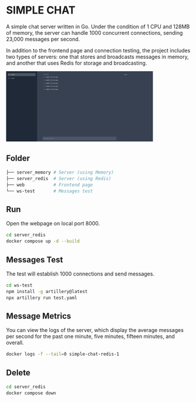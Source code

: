 # SIMPLE CHAT

A simple chat server written in Go. Under the condition of 1 CPU and 128MB of memory, the server can handle 1000 concurrent connections, sending 23,000 messages per second.


In addition to the frontend page and connection testing, the project includes two types of servers: one that stores and broadcasts messages in memory, and another that uses Redis for storage and broadcasting.

<img src="./web.png" alt="web" width="400"/>

## Folder

``` bash
├── server_memory # Server (using Memory)
├── server_redis  # Server (using Redis)
├── web           # Frontend page
└── ws-test       # Messages test
```

## Run

Open the webpage on local port 8000.

```bash
cd server_redis
docker compose up -d --build
```

## Messages Test

The test will establish 1000 connections and send messages.

```bash
cd ws-test
npm install -g artillery@latest
npx artillery run test.yaml
``` 

## Message Metrics

You can view the logs of the server, which display the average messages per second for the past one minute, five minutes, fifteen minutes, and overall.

```bash
docker logs -f --tail=0 simple-chat-redis-1
```

## Delete

```bash
cd server_redis
docker compose down
```